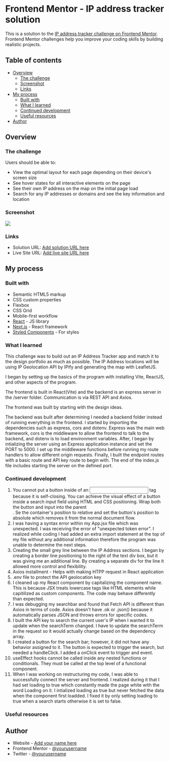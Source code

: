 # Frontend Mentor - IP address tracker solution

This is a solution to the [IP address tracker challenge on Frontend Mentor](https://www.frontendmentor.io/challenges/ip-address-tracker-I8-0yYAH0). Frontend Mentor challenges help you improve your coding skills by building realistic projects. 

## Table of contents

- [Overview](#overview)
  - [The challenge](#the-challenge)
  - [Screenshot](#screenshot)
  - [Links](#links)
- [My process](#my-process)
  - [Built with](#built-with)
  - [What I learned](#what-i-learned)
  - [Continued development](#continued-development)
  - [Useful resources](#useful-resources)
- [Author](#author)

## Overview

### The challenge

Users should be able to:

- View the optimal layout for each page depending on their device's screen size
- See hover states for all interactive elements on the page
- See their own IP address on the map on the initial page load
- Search for any IP addresses or domains and see the key information and location

### Screenshot

![](./screenshot.jpg)

### Links

- Solution URL: [Add solution URL here](https://your-solution-url.com)
- Live Site URL: [Add live site URL here](https://your-live-site-url.com)

## My process

### Built with

- Semantic HTML5 markup
- CSS custom properties
- Flexbox
- CSS Grid
- Mobile-first workflow
- [React](https://reactjs.org/) - JS library
- [Next.js](https://nextjs.org/) - React framework
- [Styled Components](https://styled-components.com/) - For styles


### What I learned

This challenge was to build out an IP Address Tracker app and match it to the design portfolio as much as possible. The IP Address locations will be using IP Geolocation API by IPify and generating the map with LeafletJS. 

I began by setting up the basics of the program with installing Vite, ReactJS, and other aspects of the program.

The frontend is built in React(Vite) and the backend is an express server in the /server folder. Communication is via REST API and Axios.

The frontend was built by starting with the design ideas.

The backend was built after determining I needed a backend folder instead of running everything in the frontend.  I started by importing the dependencies such as express, cors and dotenv. Express was the main web framework, cors is the middleware to allow the frontend to talk to the backend, and dotenv is to load environment variables. After, I began by intializing the server using an Express application instance and set the PORT to 5000. I set up the middleware functions before running my route handlers to allow different origin requests. Finally, I built the endpoint routes with a basic route and API key route to begin with. The end of the index.js file includes starting the server on the defined port.


### Continued development

1. You cannot put a button inside of an <input> tag because it is self-closing. You can achieve the visual effect of a button inside a search input field using HTML and CSS positioning. Wrap both the button and input into the parent <div>. Se the container's position to relative and set the button's position to absolute which removes it from the normal document flow.
2. I was having a syntax error within my App.jsx file which was unexpected. I was receiving the error of "unexpected token error". I realized while coding I had added an extra import statement at the top of my file without any additional information therefore the program was unable to determine the next steps.
3. Creating the small grey line between the IP Address sections. I began by creating a border line positioning to the right of the text div box, but it was giving me an additional line. By creating a separate div for the line it allowed more control and flexibility. 
4. Axios installment  - Helps with making HTPP request in React application
5. .env file to protect the API geolocation key
6. I cleaned up my React component by capitalizing the component name. This is because JSX treats lowercase tags like HTML elements while capitilized as custom components. The code may behave differently than expected.
7. I was debugging my searchbar and found that Fetch API is different than Axios in terms of code. Axios doesn't have .ok or .json() because it automatically parses JSON and throws errors for specific codes.
8. I built the API key to search the current user's IP when I wanted it to update when the searchTerm changed. I have to update the searchTerm in the request so it would actually change based on the dependency array.
9. I created a button for the search bar; however, it did not have any behavior assigned to it. The button is expected to trigger the search, but needed a handleClick. I added a onClick event to trigger and event.
10. useEffect hooks cannot be called inside any nested functions or conditionals. They must be called at the top level of a functional component.
11. When I was working on restructuring my code, I was able to successfully connect the server and frontend. I realized during it that I had set loading to true which constantly made the page white with the word Loading on it. I intialized loading as true but never fetched the data when the component first loadded. I fixed it by only setting loading to true when a search starts otherwise it is set to false.

### Useful resources



## Author

- Website - [Add your name here](https://www.your-site.com)
- Frontend Mentor - [@yourusername](https://www.frontendmentor.io/profile/yourusername)
- Twitter - [@yourusername](https://www.twitter.com/yourusername)

